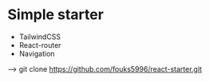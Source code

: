 # Simple starter
- TailwindCSS
- React-router
- Navigation

--> git clone https://github.com/fouks5996/react-starter.git
